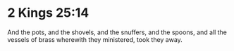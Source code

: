 # 2 Kings 25:14

And the pots, and the shovels, and the snuffers, and the spoons, and all the vessels of brass wherewith they ministered, took they away.